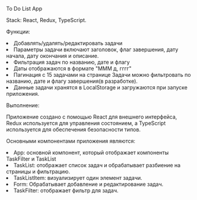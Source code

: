 To Do List App


Stack: React, Redux, TypeScript. 

Функции:

<li>Добавлять/удалять/редактировать задачи 
<li>Параметры задачи включают заголовок, флаг завершения, дату начала, дату окончания и описание.
<li>Фильтрация задач по названию, дате и флагу
<li>Даты отображаются в формате "МММ д, гггг" 
<li>Пагинация с 15 задачами на странице Задачи можно фильтровать по названию, дате и флагу завершения(в разработке). 
<li>Данные задачи хранятся в LocalStorage и загружаются при запуске приложения.

Выполнение:

Приложение создано с помощью React для внешнего интерфейса, Redux используется для управления состоянием, а TypeScript используется для обеспечения безопасности типов. 

Основными компонентами приложения являются: 

<li>App: основной компонент, который отображает компоненты TaskFilter и TaskList 
<li>TaskList: отображает список задач и обрабатывает разбиение на страницы и фильтрацию.
<li>TaskListItem: визуализирует один элемент задачи. 
<li>Form: Обрабатывает добавление и редактирование задач. 
<li>TaskFilter: отображает фильтр для задач.

